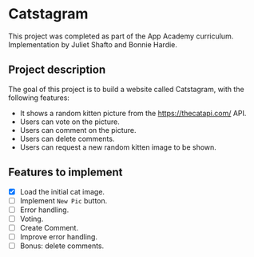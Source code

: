 # Catstagram
This project was completed as part of the App Academy curriculum. Implementation by Juliet Shafto and Bonnie Hardie.

## Project description
The goal of this project is to build a website called Catstagram, with the following features:

- It shows a random kitten picture from the https://thecatapi.com/ API.
- Users can vote on the picture.
- Users can comment on the picture.
- Users can delete comments.
- Users can request a new random kitten image to be shown.

## Features to implement
- [x] Load the initial cat image.
- [ ] Implement `New Pic` button.
- [ ] Error handling.
- [ ] Voting.
- [ ] Create Comment.
- [ ] Improve error handling.
- [ ] Bonus: delete comments.
